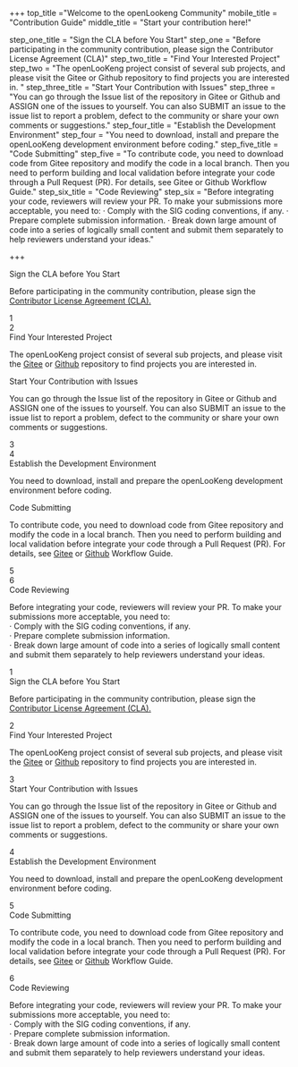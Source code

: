 +++
top_title ="Welcome to the openLookeng Community"
mobile_title = "Contribution Guide"
middle_title = "Start your contribution here!"

step_one_title = "Sign the CLA before You Start"
step_one = "Before participating in the community contribution, please sign the Contributor License Agreement (CLA)"
step_two_title = "Find Your Interested Project"
step_two = "The openLooKeng project consist of several sub projects, and please visit the Gitee or Github repository to find projects you are interested in. "
step_three_title = "Start Your Contribution with Issues"
step_three = "You can go through the Issue list of the repository in Gitee or Github and ASSIGN one of the issues to yourself. You can also SUBMIT an issue to the issue list to report a problem, defect to the community or share your own comments or suggestions."
step_four_title = "Establish the Development Environment"
step_four = "You need to download, install and prepare the openLooKeng development environment before coding."
step_five_title = "Code Submitting"
step_five = "To contribute code, you need to download code from Gitee repository and modify the code in a local branch. Then you need to perform building and local validation before integrate your code through a Pull Request (PR). For details, see Gitee or Github Workflow Guide."
step_six_title = "Code Reviewing"
step_six = "Before integrating your code, reviewers will review your PR. To make your submissions more acceptable, you need to: · Comply with the SIG coding conventions, if any. · Prepare complete submission information. · Break down large amount of code into a series of logically small content and submit them separately to help reviewers understand your ideas."

+++



<!-- PC 向导模块-->
<div class="isPC maillist maillist-guidance">
    <div class="maillist-icon"></div>
    <div class="maillist-divider"></div>
    <div class="step-left">
        <div class="step-left-box">
            <span>Sign the CLA before You Start</span>
            <p>Before participating in the community contribution, please sign the <a href="">Contributor License Agreement (CLA).</a></p>
        </div>
        <div class="step-left-num">
            <span>1</span>
        </div>
        <div class="step-left-line"></div>
    </div>
    <div class="step-right">
        <div class="step-right-line"></div>
        <div class="step-right-num">
            <span>2</span>
        </div>
        <div class="step-right-box">
            <span>Find Your Interested Project</span>
            <p>The openLooKeng project consist of several sub projects, and please visit the <a href="https://gitee.com/openlookeng">Gitee</a> or <a href="https://github.com/openlookeng">Github</a> repository to find projects you are interested in.</p>
        </div>
    </div>
    <div class="step-left">
    <div class="step-left-box">
        <span>Start Your Contribution with Issues</span>
        <p>You can go through the Issue list of the repository in Gitee or Github and ASSIGN one of the issues to yourself. You can also SUBMIT an issue to the issue list to report a problem, defect to the community or share your own comments or suggestions.</p>
    </div>
    <div class="step-left-num">
        <span>3</span>
    </div>
    <div class="step-left-line"></div>
    </div>
    <div class="step-right">
        <div class="step-right-line"></div>
        <div class="step-right-num">
            <span>4</span>
        </div>
        <div class="step-right-box">
            <span>Establish the Development Environment</span>
            <p>You need to download, install and prepare the openLooKeng development environment before coding.</p>
        </div>
    </div>
    <div class="step-left">
        <div class="step-left-box">
            <span>Code Submitting</span>
            <p>To contribute code, you need to download code from Gitee repository and modify the code in a local branch. Then you need to perform building and local validation before integrate your code through a Pull Request (PR). For details, see <a href="http://git.mydoc.io/?t=153749">Gitee</a> or <a href="https://help.github.com/en/github/collaborating-with-issues-and-pull-requests/about-pull-requests">Github</a> Workflow Guide.</p>
        </div>
        <div class="step-left-num">
            <span>5</span>
        </div>
        <div class="step-left-line"></div>
    </div>
    <div class="step-right">
        <div class="step-right-num">
            <span>6</span>
        </div>
        <div class="step-right-box">
            <span>Code Reviewing</span>
            <p>Before integrating your code, reviewers will review your PR. To make your submissions more acceptable, you need to: <br>· Comply with the SIG coding conventions, if any. <br>· Prepare complete submission information. <br>· Break down large amount of code into a series of logically small content and submit them separately to help reviewers understand your ideas.</p>
        </div>
    </div>
</div>

<!-- mobile 向导模块-->
<div class="isH5 maillist maillist-H5">
    <div class="maillist-H5-step">
        <div class="step-num">
            <span>1</span>
        </div>
        <div class="maillist-H5-description">
            <span>Sign the CLA before You Start</span>
            <p>Before participating in the community contribution, please sign the <a href="">Contributor License Agreement (CLA).</a></p>
        </div>
    </div>
    <div class="maillist-H5-step">
        <div class="step-num">
            <span>2</span>
        </div>
        <div class="maillist-H5-description">
            <span>Find Your Interested Project</span>
            <p>The openLooKeng project consist of several sub projects, and please visit the <a href="https://gitee.com/openlookeng">Gitee</a> or <a href="https://github.com/openlookeng">Github</a> repository to find projects you are interested in.</p>
        </div>
    </div>
    <div class="maillist-H5-step">
        <div class="step-num">
            <span>3</span>
        </div>
        <div class="maillist-H5-description">
            <span>Start Your Contribution with Issues</span>
            <p>You can go through the Issue list of the repository in Gitee or Github and ASSIGN one of the issues to yourself. You can also SUBMIT an issue to the issue list to report a problem, defect to the community or share your own comments or suggestions.</p>
        </div>
    </div>
    <div class="maillist-H5-step">
        <div class="step-num">
            <span>4</span>
        </div>
        <div class="maillist-H5-description">
            <span>Establish the Development Environment</span>
            <p>You need to download, install and prepare the openLooKeng development environment before coding.</p>
        </div>
    </div>
    <div class="maillist-H5-step">
        <div class="step-num">
            <span>5</span>
        </div>
        <div class="maillist-H5-description">
            <span>Code Submitting</span>
            <p>To contribute code, you need to download code from Gitee repository and modify the code in a local branch. Then you need to perform building and local validation before integrate your code through a Pull Request (PR). For details, see <a href="http://git.mydoc.io/?t=153749">Gitee</a> or <a href="https://help.github.com/en/github/collaborating-with-issues-and-pull-requests/about-pull-requests">Github</a> Workflow Guide.</p>
        </div>
    </div>
    <div class="maillist-H5-step">
        <div class="step-num">
            <span>6</span>
        </div>
        <div class="maillist-H5-description">
            <span>Code Reviewing</span>
            <p>Before integrating your code, reviewers will review your PR. To make your submissions more acceptable, you need to: <br>· Comply with the SIG coding conventions, if any. <br>· Prepare complete submission information. <br>· Break down large amount of code into a series of logically small content and submit them separately to help reviewers understand your ideas.</p>
        </div>
    </div>
</div>